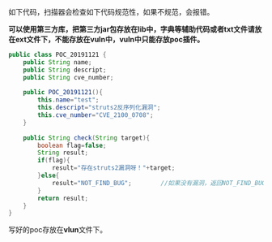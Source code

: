 如下代码，扫描器会检查如下代码规范性，如果不规范，会报错。

**可以使用第三方库，把第三方jar包存放在lib中，字典等辅助代码或者txt文件请放在ext文件下，不能存放在vuln中，vuln中只能存放poc插件。**

```java
public class POC_20191121 {    
    public String name;    
    public String descript;    
    public String cve_number;
    
    public POC_20191121(){        
        this.name="test";        
        this.descript="struts2反序列化漏洞";        
        this.cve_number="CVE_2100_0708";    
    } 
    
    public String check(String target){        
        boolean flag=false;        
        String result;        
        if(flag){            
            result="存在struts2漏洞呀！"+target;        
        }else{            
            result="NOT_FIND_BUG";        //如果没有漏洞，返回NOT_FIND_BUG 
        }        
        return result;    
    }
}
```

写好的poc存放在**vlun**文件下。